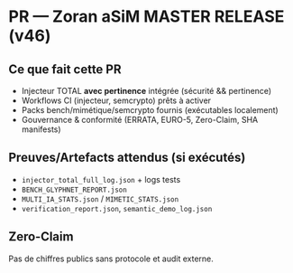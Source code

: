 # PR — Zoran aSiM MASTER RELEASE (v46)

## Ce que fait cette PR
- Injecteur TOTAL **avec pertinence** intégrée (sécurité && pertinence)
- Workflows CI (injecteur, semcrypto) prêts à activer
- Packs bench/mimétique/semcrypto fournis (exécutables localement)
- Gouvernance & conformité (ERRATA, EURO-5, Zero-Claim, SHA manifests)

## Preuves/Artefacts attendus (si exécutés)
- `injector_total_full_log.json` + logs tests
- `BENCH_GLYPHNET_REPORT.json`
- `MULTI_IA_STATS.json` / `MIMETIC_STATS.json`
- `verification_report.json`, `semantic_demo_log.json`

## Zero‑Claim
Pas de chiffres publics sans protocole et audit externe.
